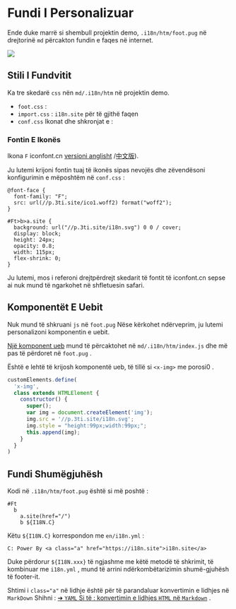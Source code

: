 # Fundi I Personalizuar

Ende duke marrë si shembull projektin demo, `.i18n/htm/foot.pug` në drejtorinë `md` përcakton fundin e faqes në internet.

![](https://p.3ti.site/1721286077.avif)

## Stili I Fundvitit

Ka tre skedarë `css` nën `md/.i18n/htm` në projektin demo.

* `foot.css` :
* `import.css` : `i18n.site` për të gjithë faqen
* `conf.css` Ikonat dhe shkronjat e :

### Fontin E Ikonës

Ikona `F` iconfont.cn [versioni anglisht](https://www.iconfont.cn/?lang=en-us) /[中文版](https://www.iconfont.cn/?lang=zh)).

Ju lutemi krijoni fontin tuaj të ikonës sipas nevojës dhe zëvendësoni konfigurimin e mëposhtëm në `conf.css` :

```
@font-face {
  font-family: "F";
  src: url(//p.3ti.site/ico1.woff2) format("woff2");
}

#Ft>b>a.site {
  background: url("//p.3ti.site/i18n.svg") 0 0 / cover;
  display: block;
  height: 24px;
  opacity: 0.8;
  width: 115px;
  flex-shrink: 0;
}
```

Ju lutemi, mos i referoni drejtpërdrejt skedarit të fontit të iconfont.cn sepse ai nuk mund të ngarkohet në shfletuesin safari.

## Komponentët E Uebit

Nuk mund të shkruani `js` në `foot.pug` Nëse kërkohet ndërveprim, ju lutemi personalizoni komponentin e uebit.

[Një komponent ueb](https://www.freecodecamp.org/news/build-your-first-web-component/) mund të përcaktohet në `md/.i18n/htm/index.js` dhe më pas të përdoret në `foot.pug` .

Është e lehtë të krijosh komponentë ueb, të tillë si `<x-img>` me porosi0 .

```js
customElements.define(
  'x-img',
  class extends HTMLElement {
    constructor() {
      super();
      var img = document.createElement('img');
      img.src = '//p.3ti.site/i18n.svg';
      img.style = "height:99px;width:99px;";
      this.append(img);
    }
  }
)
```

## Fundi Shumëgjuhësh

Kodi në `.i18n/htm/foot.pug` është si më poshtë :

```
#Ft
  b
    a.site(href="/")
    b ${I18N.C}
```

Këtu `${I18N.C}` korrespondon me `en/i18n.yml` :

```
C: Power By <a class="a" href="https://i18n.site">i18n.site</a>
```

Duke përdorur `${I18N.xxx}` të ngjashme me këtë metodë të shkrimit, të kombinuar me `i18n.yml` , mund të arrini ndërkombëtarizimin shumë-gjuhësh të footer-it.

Shtimi i `class="a"` në lidhje është për të parandaluar konvertimin e lidhjes në `MarkDown` Shihni :
 [➔ `YAML` Si të : konvertimin e lidhjes `HTML` në `Markdown`](/i18/qa#H2) .